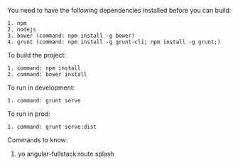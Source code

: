 You need to have the following dependencies installed before you can build:
	
	1. npm
	2. nodejs
	3. bower (command: npm install -g bower)
	4. grunt (command: npm install -g grunt-cli; npm install -g grunt;)

To build the project:

	1. command: npm install
	2. command: bower install

To run in development:
	
	1. command: grunt serve

To run in prod:
	
	1. command: grunt serve:dist




Commands to know:

1. yo angular-fullstack:route splash
